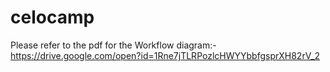 # celocamp

Please refer to the pdf for the Workflow diagram:- 
https://drive.google.com/open?id=1Rne7jTLRPozlcHWYYbbfgsprXH82rV_2 
